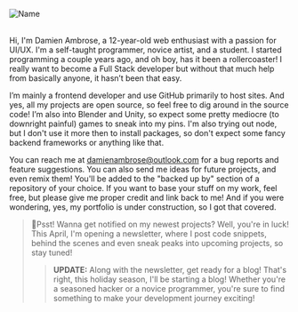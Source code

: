 ![Name](https://user-images.githubusercontent.com/89913900/194768496-b722a024-c649-44cb-9055-9f9077067a8c.png)
<br><br>
<p>Hi, I'm Damien Ambrose, a 12-year-old web enthusiast with a passion for UI/UX. I'm a self-taught programmer, novice artist, and a student. I started programming a couple years ago, and oh boy, has it been a rollercoaster! I really want to become a Full Stack developer but without that much help from basically anyone, it hasn’t been that easy. 

 I’m mainly a frontend developer and use GitHub primarily to host sites. And yes, all my projects are open source, so feel free to dig around in the source code! I’m also into Blender and Unity, so expect some pretty mediocre (to downright painful) games to sneak into my pins. I'm also trying out node, but I don't use it more then to install packages, so don't expect some fancy backend frameworks or anything like that.


 You can reach me at <a href="#">damienambrose@outlook.com</a> for a bug reports and feature suggestions. You can also send me ideas for future projects, and even remix them! You'll be added to the "backed up by" section of a repository of your choice. If you want to base your stuff on my work, feel free, but please give me proper credit and link back to me! And if you were wondering, yes, my portfolio is under construction, so I got that covered.
<p>


 <blockquote> 

🚨Psst! Wanna get notified on my newest projects? Well, you're in luck! This April, I'm opening a newsletter, where I post code snippets, behind the scenes and even sneak peaks into upcoming projects, so stay tuned!

<blockquote>
       
  <b>UPDATE:</b> Along with the newsletter, get ready for a blog! That's right, this holiday season, I'll be starting a blog! Whether you're a seasoned hacker or a novice programmer, you're sure to find something to make your development journey exciting!
 </blockquote>
 </blockquote>
